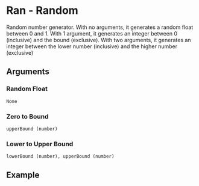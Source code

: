 # Ran - Random

Random number generator. With no arguments, it generates a random float between 0 and 1. With 1 argument, it generates an integer between 0 (inclusive) and the bound (exclusive). With two arguments, it generates an integer between the lower number (inclusive) and the higher number (exclusive)

## Arguments

### Random Float
```None```

### Zero to Bound
```upperBound (number)```

### Lower to Upper Bound
```lowerBound (number), upperBound (number)```

## Example

<editor :code="`
Random Example
by Milo Jacobs and Randall Markov\n
pri ran. ran 11. ran 1 7..
`" 
:code-wordier="`
Random Example
by Milo Jacobs and Randall Markov\n
The price of insurance is too high. 
Transit costs me 11 dollars a day. 
We should guarantee a 1 to 7 dollar daily cost for these at most!
`"
output-method='console'></editor>